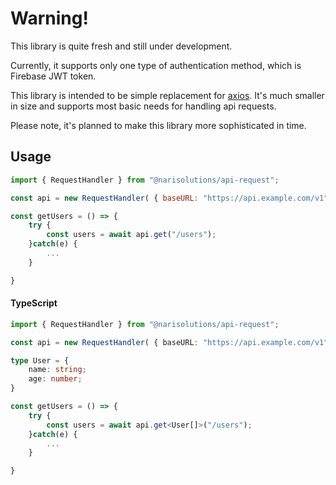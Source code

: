 # Warning!

This library is quite fresh and still under development.

Currently, it supports only one type of authentication method, which is Firebase JWT token.

This library is intended to be simple replacement for [axios](https://www.npmjs.com/package/axios). It's much smaller in size and supports most basic needs for handling api requests.

Please note, it's planned to make this library more sophisticated in time.

## Usage

```javascript
import { RequestHandler } from "@narisolutions/api-request";

const api = new RequestHandler( { baseURL: "https://api.example.com/v1", ... } );

const getUsers = () => {
    try {
        const users = await api.get("/users");
    }catch(e) {
        ...
    }

}

```

#### TypeScript

```typescript
import { RequestHandler } from "@narisolutions/api-request";

const api = new RequestHandler( { baseURL: "https://api.example.com/v1", ... } );

type User = {
    name: string;
    age: number;
}

const getUsers = () => {
    try {
        const users = await api.get<User[]>("/users");
    }catch(e) {
        ...
    }

}

```
